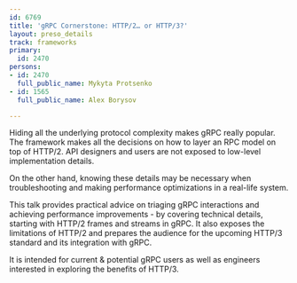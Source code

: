 ```yaml
---
id: 6769
title: 'gRPC Cornerstone: HTTP/2… or HTTP/3?'
layout: preso_details
track: frameworks
primary:
  id: 2470
persons:
- id: 2470
  full_public_name: Mykyta Protsenko
- id: 1565
  full_public_name: Alex Borysov

---
```

Hiding all the underlying protocol complexity makes gRPC really popular.  The framework makes all the decisions on how to layer an RPC model on top of HTTP/2. API designers and users are not exposed to low-level implementation details.

On the other hand, knowing these details may be necessary when troubleshooting and making performance optimizations in a real-life system. 

This talk provides practical advice on triaging gRPC interactions and achieving performance improvements - by covering technical details, starting with HTTP/2 frames and streams in gRPC. It also exposes the limitations of HTTP/2 and prepares the audience for the upcoming HTTP/3 standard and its integration with gRPC.

It is intended for current & potential gRPC users as well as engineers interested in exploring the benefits of HTTP/3. 
